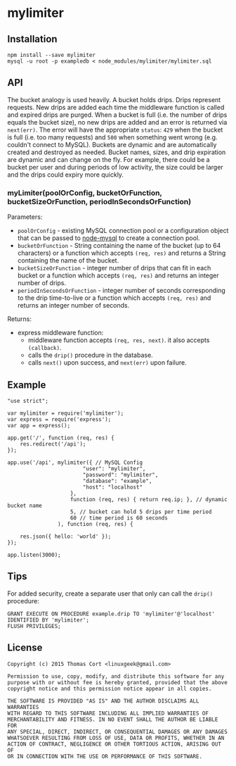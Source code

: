 # mylimiter

## Installation

    npm install --save mylimiter
    mysql -u root -p exampledb < node_modules/mylimiter/mylimiter.sql

## API

The bucket analogy is used heavily. A bucket holds drips. Drips represent
requests. New drips are added each time the middleware function is called
and expired drips are purged. When a bucket is full (i.e. the number of
drips equals the bucket size), no new drips are added and an error is
returned via `next(err)`. The error will have the appropriate `status`: `429`
when the bucket is full (i.e. too many requests) and `500` when something
went wrong (e.g. couldn't connect to MySQL). Buckets are dynamic and
are automatically created and destroyed as needed. Bucket names, sizes, and
drip expiration are dynamic and can change on the fly. For example, there
could be a bucket per user and during periods of low activity, the size could
be larger and the drips could expiry more quickly.

### myLimiter(poolOrConfig, bucketOrFunction, bucketSizeOrFunction, periodInSecondsOrFunction)

Parameters:

* `poolOrConfig` - existing MySQL connection pool or a configuration object that can be passed to [node-mysql](https://github.com/felixge/node-mysql) to create a connection pool.
* `bucketOrFunction` - String containing the name of the bucket (up to 64 characters) or a function which accepts `(req, res)` and returns a String containing the name of the bucket.
* `bucketSizeOrFunction` - integer number of drips that can fit in each bucket or a function which accepts `(req, res)` and returns an integer number of drips.
* `periodInSecondsOrFunction` - integer number of seconds corresponding to the drip time-to-live or a function which accepts `(req, res)` and returns an integer number of seconds.

Returns:

* express middleware function:
  * middleware function accepts `(req, res, next)`. it also accepts `(callback)`.
  * calls the `drip()` procedure in the database.
  * calls `next()` upon success, and `next(err)` upon failure.

## Example

```
"use strict";

var mylimiter = require('mylimiter');
var express = require('express');
var app = express();

app.get('/', function (req, res) {
    res.redirect('/api');
});

app.use('/api', mylimiter({ // MySQL Config
                        "user": "mylimiter",
                        "password": "mylimiter",
                        "database": "example",
                        "host": "localhost"
                    },
                    function (req, res) { return req.ip; }, // dynamic bucket name
                    5, // bucket can hold 5 drips per time period
                    60 // time period is 60 seconds
                ), function (req, res) {

    res.json({ hello: 'world' });
});

app.listen(3000);
```

## Tips

For added security, create a separate user that only can call the `drip()` procedure:

```
GRANT EXECUTE ON PROCEDURE example.drip TO 'mylimiter'@'localhost' IDENTIFIED BY 'mylimiter';
FLUSH PRIVILEGES;
```

## License

```
Copyright (c) 2015 Thomas Cort <linuxgeek@gmail.com>

Permission to use, copy, modify, and distribute this software for any
purpose with or without fee is hereby granted, provided that the above
copyright notice and this permission notice appear in all copies.

THE SOFTWARE IS PROVIDED "AS IS" AND THE AUTHOR DISCLAIMS ALL WARRANTIES
WITH REGARD TO THIS SOFTWARE INCLUDING ALL IMPLIED WARRANTIES OF
MERCHANTABILITY AND FITNESS. IN NO EVENT SHALL THE AUTHOR BE LIABLE FOR
ANY SPECIAL, DIRECT, INDIRECT, OR CONSEQUENTIAL DAMAGES OR ANY DAMAGES
WHATSOEVER RESULTING FROM LOSS OF USE, DATA OR PROFITS, WHETHER IN AN
ACTION OF CONTRACT, NEGLIGENCE OR OTHER TORTIOUS ACTION, ARISING OUT OF
OR IN CONNECTION WITH THE USE OR PERFORMANCE OF THIS SOFTWARE.
```
